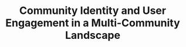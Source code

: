 ---
layout: publication
title: "Community Identity and User Engagement in a Multi-Community Landscape"
website: "http://www.cs.cornell.edu/~cristian/index_files/community_taxonomy.pdf"
authors: 
  - { id: 'justinez', tag: '*' }
  - { id: 'willh', tag: '*' }
  - { id: 'cristiand', tag: '' }
  - { id: 'danj', tag: '' }
  - { id: 'jurel', tag: '' }
venue: Proceedings of ICWSM, 2017. To appear. * Equal contributions.
---